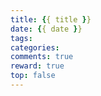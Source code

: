 ```yaml
---
title: {{ title }}
date: {{ date }}
tags:
categories:
comments: true
reward: true
top: false
---
```


